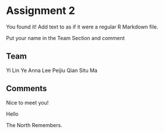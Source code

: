 # Assignment 2

You found it!  Add text to as if it were a regular R Markdown file.

Put your name in the Team Section and comment

## Team
Yi Lin Ye
Anna Lee
Peijiu Qian
Situ Ma

## Comments

Nice to meet you!

Hello

The North Remembers.
